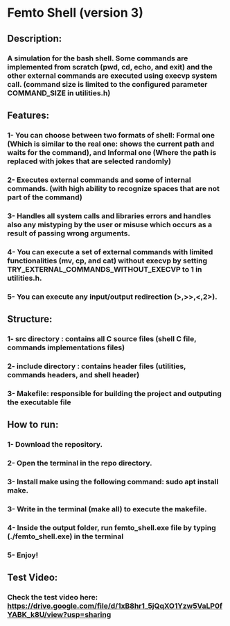 # Femto Shell (version 3)
## Description:
### A simulation for the bash shell. Some commands are implemented from scratch (pwd, cd, echo, and exit) and the other external commands are executed using execvp system call. (command size is limited to the configured parameter COMMAND_SIZE in utilities.h)
## Features:
### 1- You can choose between two formats of shell: Formal one (Which is similar to the real one: shows the current path and waits for the command), and Informal one (Where the path is replaced with jokes that are selected randomly)
### 2- Executes external commands and some of internal commands. (with high ability to recognize spaces that are not part of the command)
### 3- Handles all system calls and libraries errors and handles also any mistyping by the user or misuse which occurs as a result of passing wrong arguments.
### 4- You can execute a set of external commands with limited functionalities (mv, cp, and cat) without execvp by setting TRY_EXTERNAL_COMMANDS_WITHOUT_EXECVP to 1 in  utilities.h.
### 5- You can execute any input/output redirection (>,>>,<,2>).
## Structure:
### 1- src directory : contains all C source files (shell C file, commands implementations files)
### 2- include directory : contains header files (utilities, commands headers, and shell header)
### 3- Makefile: responsible for building the project and outputing the executable file
## How to run:
### 1- Download the repository.
### 2- Open the terminal in the repo directory.
### 3- Install make using the following command: sudo apt install make.
### 3- Write in the terminal (make all) to execute the makefile.
### 4- Inside the output folder, run femto_shell.exe file by typing (./femto_shell.exe) in the terminal
### 5- Enjoy!
## Test Video:
### Check the test video here: https://drive.google.com/file/d/1xB8hr1_5jQqXO1Yzw5VaLP0fYABK_k8U/view?usp=sharing
